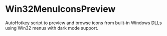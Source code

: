 # Win32MenuIconsPreview
AutoHotkey script to preview and browse icons from built-in Windows DLLs using Win32 menus with dark mode support.
